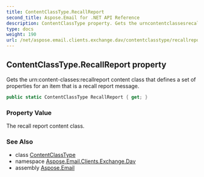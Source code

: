 ```yaml
---
title: ContentClassType.RecallReport
second_title: Aspose.Email for .NET API Reference
description: ContentClassType property. Gets the urncontentclassesrecallreport content class that defines a set of properties for an item that is a recall report message
type: docs
weight: 190
url: /net/aspose.email.clients.exchange.dav/contentclasstype/recallreport/
---
```

## ContentClassType.RecallReport property

Gets the urn:content-classes:recallreport content class that defines a set of properties for an item that is a recall report message.

```csharp
public static ContentClassType RecallReport { get; }
```

### Property Value

The recall report content class.

### See Also

* class [ContentClassType](../)
* namespace [Aspose.Email.Clients.Exchange.Dav](../../contentclasstype/)
* assembly [Aspose.Email](../../../)


